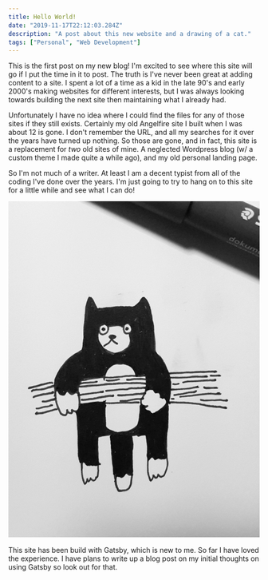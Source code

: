 ```yaml
---
title: Hello World!
date: "2019-11-17T22:12:03.284Z"
description: "A post about this new website and a drawing of a cat."
tags: ["Personal", "Web Development"]
---
```


This is the first post on my new blog! I'm excited to see where this site will go if I put the time in it to post. The truth is I've never been great at adding content to a site. I spent a lot of a time as a kid in the late 90's and early 2000's making websites for different interests, but I was always looking towards building the next site then maintaining what I already had.

Unfortunately I have no idea where I could find the files for any of those sites if they still exists. Certainly my old Angelfire site I built when I was about 12 is gone. I don't remember the URL, and all my searches for it over the years have turned up nothing. So those are gone, and in fact, this site is a replacement for _two_ old sites of mine. A neglected Wordpress blog (w/ a custom theme I made quite a while ago), and my old personal landing page.

So I'm not much of a writer. At least I am a decent typist from all of the coding I've done over the years. I'm just going to try to hang on to this site for a little while and see what I can do!

![Drawing of a cat hanging from tree limb](./tree-cat.jpg)

This site has been build with Gatsby, which is new to me. So far I have loved the experience. I have plans to write up a blog post on my initial thoughts on using Gatsby so look out for that.
